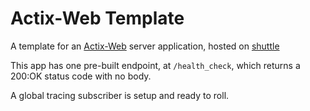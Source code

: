 # Actix-Web Template

A template for an [Actix-Web](https://actix.rs) server application, hosted on [shuttle](https://shuttle.rs)

This app has one pre-built endpoint, at `/health_check`, which returns a 200:OK status code with no body.

A global tracing subscriber is setup and ready to roll.